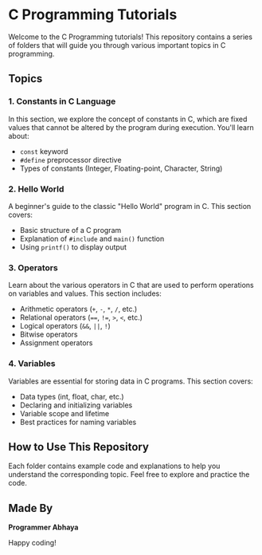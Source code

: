 # C Programming Tutorials

Welcome to the C Programming tutorials! This repository contains a series of folders that will guide you through various important topics in C programming.

## Topics

### 1. Constants in C Language
In this section, we explore the concept of constants in C, which are fixed values that cannot be altered by the program during execution. You'll learn about:
- `const` keyword
- `#define` preprocessor directive
- Types of constants (Integer, Floating-point, Character, String)

### 2. Hello World
A beginner's guide to the classic "Hello World" program in C. This section covers:
- Basic structure of a C program
- Explanation of `#include` and `main()` function
- Using `printf()` to display output

### 3. Operators
Learn about the various operators in C that are used to perform operations on variables and values. This section includes:
- Arithmetic operators (`+`, `-`, `*`, `/`, etc.)
- Relational operators (`==`, `!=`, `>`, `<`, etc.)
- Logical operators (`&&`, `||`, `!`)
- Bitwise operators
- Assignment operators

### 4. Variables
Variables are essential for storing data in C programs. This section covers:
- Data types (int, float, char, etc.)
- Declaring and initializing variables
- Variable scope and lifetime
- Best practices for naming variables

## How to Use This Repository
Each folder contains example code and explanations to help you understand the corresponding topic. Feel free to explore and practice the code.

## Made By
**Programmer Abhaya**

Happy coding!

